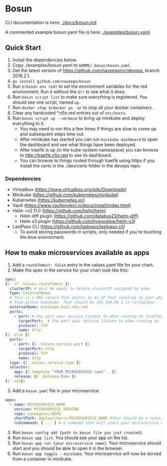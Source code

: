 


# Bosun

CLI documentation is here: [./docs/bosun.md](./docs/bosun.md)

A commented example bosun.yaml file is here: [./examples/bosun.yaml](./examples/bosun.yaml)


## Quick Start

1. Install the dependencies below.
2. Copy ./examples/bosun.yaml to `$HOME/.bosun/bosun.yaml`.
3. Get the latest version of https://github.com/naveegoinc/devops, branch 2018.2.1. 
4. `go install github.com/naveego/bosun`
5. Run `$(bosun env red)` to set the environment variables for the red environment. Run it without the `$()` to see what it does.
6. Run `bosun script list` to make sure everything is registered. You should see one script, named `up`.
7. Run `docker stop $(docker ps -q)` to stop all your docker containers.
8. Clear any hardcoded *.n5o.red entries out of `etc/hosts`.
9. Run `bosun script up --verbose` to bring up minikube and deploy everything to it. 
   - You may need to run this a few times if things are slow to come up and subsequent steps time out.
   - After minikube has started you can run `minikube dashboard` to open the dashboard and see what things have been deployed.
   - After traefik is up (in the kube-system namespace) you can browse to http://traefik.n5o.red to see its dashboard.
   - You can browse to things routed through traefik using https if you install the certs in the ./dev/certs folder in the devops repo.
   
### Dependencies

- Virtualbox (https://www.virtualbox.org/wiki/Downloads) 
- Minikube (https://github.com/kubernetes/minikube)
- Kubernetes (https://kubernetes.io/)
- Vault (https://www.vaultproject.io/docs/install/index.html)
- Helm >v2.11.0 (https://github.com/helm/helm) 
  - Helm diff plugin (https://github.com/databus23/helm-diff)
  - Helm s3 plugin (https://github.com/hypnoglow/helm-s3)
- LastPass CLI (https://github.com/lastpass/lastpass-cli) 
    - To avoid storing passwords in scripts, only needed if you're touching the blue environment.   


## How to make microservices available as apps

1. Add a `routeToHost: false` entry in the values.yaml file for your chart.
2. Make the spec in the service for your chart look like this:
```yaml
spec:
{{- if .Values.routeToHost }}
  clusterIP: # must be empty to delete clusterIP assigned by kube
  type: ExternalName
  # This is a DNS record that points to an IP that resolves to your physical computer
  # from within minikube. That should be 192.168.99.1 in virtualbox.
  externalName: minikube-host.n5o.red 
  ports:
    - port: # the port your service listens to when running on localhost 
      targetPort:  # the port your service listens to when running on localhost 
      protocol: TCP
      name: http
{{- else }}
  ports:
    - port: {{ .Values.service.port }}
      targetPort: http
      protocol: TCP
      name: http
  type: {{ .Values.service.type }}
  selector:
    app: {{ template "YOUR_MICROSERVICE.name" . }}
    release: {{ .Release.Name }}
{{- end}}

``` 
3. Add a `bosun.yaml` file in your microservice:
```yaml
apps:
  - name: MICROSERVICE_NAME
    version: MICROSERVICE_VERSION
    repo: naveegoinc/REPO
    chartPath: deploy/charts/MICROSERVICE_NAME #this should be a relative path from the bosun.yaml file
    runCommand: [ ... ] # a command that will start your microservice on your machine
```
3. Run `bosun config add {path to bosun file you just created}`.
4. Run `bosun app list`. You should see your app on the list.
5. Run `bosun app run {your microservice name}`. Your microservice should start and you should be able to open it in the browser.
6. Run `bosun app toggle --minikube`. Your microservice will now be served from a container in minikube.
